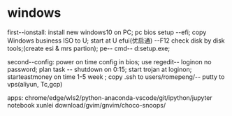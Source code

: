 # windows
first--ionstall:
install new windows10 on PC;
pc bios setup --efi;
copy Windows business ISO to U;
start at U efui(优启通) --F12
check disk by disk tools;(create esi & mrs partion);
pe-- cmd-- d:setup.exe;

second--config:
power on time config in bios;
use regedit-- loginon no password;
plan task -- shutdown on 0:15; start  trojan at loginon; starteastmoney on time 1-5 week ;
copy .ssh to users/romepeng/-- putty to vps(aliyun, Tc,gcp)

apps:
chrome/edge/wls2/python-anaconda-vscode/git/ipython/jupyter notebook
xunlei download/gvim/gnvim/choco-snoops/
